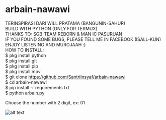 # arbain-nawawi
TERINSPIRASI DARI WILL PRATAMA (BANGUNIN-SAHUR) </br>
BUILD WITH PYTHON (ONLY FOR TERMUX) </br>
THANKS TO: SGB-TEAM REBORN & MAN IC PASURUAN </br>
IF YOU FOUND SOME BUGS, PLEASE TELL ME IN FACEBOOK (ISALL-KUN) </br>
ENJOY LISTENING AND MUROJAAH :) </br>
HOW TO INSTALL: </br>
$ pkg install python </br>
$ pkg install git </br>
$ pkg install pip </br>
$ pkg install mpv </br>
$ git clone https://github.com/SantriInsyaf/arbain-nawawi </br>
$ cd arbain-nawawi </br>
$ pip install -r requirements.txt </br>
$ python arbain.py </br>

Choose the number with 2 digit, ex: 01

![alt text](https://github.com/SantriInsyaf/arbain-nawawi/blob/master/Screenshot_2020-06-18-05-09-18-478_com.termux.png?raw=true)
